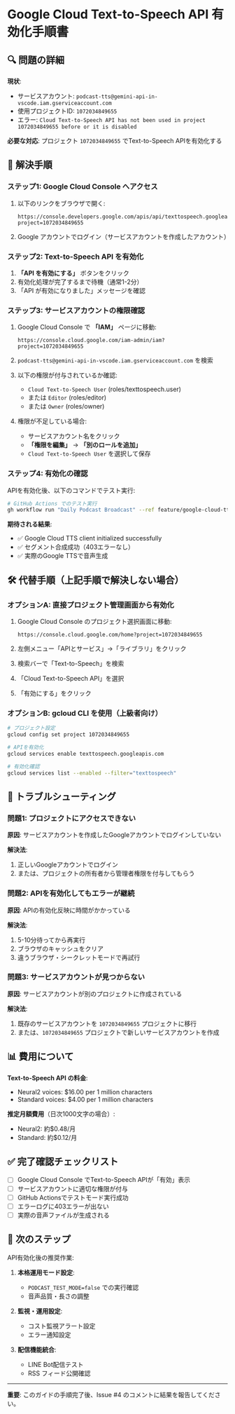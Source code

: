 # Google Cloud Text-to-Speech API 有効化手順書

## 🔍 問題の詳細

**現状**:
- サービスアカウント: `podcast-tts@gemini-api-in-vscode.iam.gserviceaccount.com`
- 使用プロジェクトID: `1072034849655`
- エラー: `Cloud Text-to-Speech API has not been used in project 1072034849655 before or it is disabled`

**必要な対応**: プロジェクト `1072034849655` でText-to-Speech APIを有効化する

## 🚀 解決手順

### ステップ1: Google Cloud Console へアクセス

1. 以下のリンクをブラウザで開く:
   ```
   https://console.developers.google.com/apis/api/texttospeech.googleapis.com/overview?project=1072034849655
   ```

2. Google アカウントでログイン（サービスアカウントを作成したアカウント）

### ステップ2: Text-to-Speech API を有効化

1. **「API を有効にする」** ボタンをクリック
2. 有効化処理が完了するまで待機（通常1-2分）
3. 「API が有効になりました」メッセージを確認

### ステップ3: サービスアカウントの権限確認

1. Google Cloud Console で **「IAM」** ページに移動:
   ```
   https://console.cloud.google.com/iam-admin/iam?project=1072034849655
   ```

2. `podcast-tts@gemini-api-in-vscode.iam.gserviceaccount.com` を検索

3. 以下の権限が付与されているか確認:
   - `Cloud Text-to-Speech User` (roles/texttospeech.user)
   - または `Editor` (roles/editor)
   - または `Owner` (roles/owner)

4. 権限が不足している場合:
   - サービスアカウント名をクリック
   - **「権限を編集」** → **「別のロールを追加」**
   - `Cloud Text-to-Speech User` を選択して保存

### ステップ4: 有効化の確認

APIを有効化後、以下のコマンドでテスト実行:

```bash
# GitHub Actions でのテスト実行
gh workflow run "Daily Podcast Broadcast" --ref feature/google-cloud-tts-test -f test_mode=true -f force_run=true
```

**期待される結果**:
- ✅ Google Cloud TTS client initialized successfully
- ✅ セグメント合成成功（403エラーなし）
- ✅ 実際のGoogle TTSで音声生成

## 🛠 代替手順（上記手順で解決しない場合）

### オプションA: 直接プロジェクト管理画面から有効化

1. Google Cloud Console のプロジェクト選択画面に移動:
   ```
   https://console.cloud.google.com/home?project=1072034849655
   ```

2. 左側メニュー「APIとサービス」→「ライブラリ」をクリック

3. 検索バーで「Text-to-Speech」を検索

4. 「Cloud Text-to-Speech API」を選択

5. 「有効にする」をクリック

### オプションB: gcloud CLI を使用（上級者向け）

```bash
# プロジェクト設定
gcloud config set project 1072034849655

# APIを有効化
gcloud services enable texttospeech.googleapis.com

# 有効化確認
gcloud services list --enabled --filter="texttospeech"
```

## 🔧 トラブルシューティング

### 問題1: プロジェクトにアクセスできない

**原因**: サービスアカウントを作成したGoogleアカウントでログインしていない

**解決法**: 
1. 正しいGoogleアカウントでログイン
2. または、プロジェクトの所有者から管理者権限を付与してもらう

### 問題2: APIを有効化してもエラーが継続

**原因**: APIの有効化反映に時間がかかっている

**解決法**:
1. 5-10分待ってから再実行
2. ブラウザのキャッシュをクリア
3. 違うブラウザ・シークレットモードで再試行

### 問題3: サービスアカウントが見つからない

**原因**: サービスアカウントが別のプロジェクトに作成されている

**解決法**:
1. 既存のサービスアカウントを `1072034849655` プロジェクトに移行
2. または、`1072034849655` プロジェクトで新しいサービスアカウントを作成

## 📊 費用について

**Text-to-Speech API の料金**:
- Neural2 voices: $16.00 per 1 million characters
- Standard voices: $4.00 per 1 million characters

**推定月額費用**（日次1000文字の場合）:
- Neural2: 約$0.48/月
- Standard: 約$0.12/月

## ✅ 完了確認チェックリスト

- [ ] Google Cloud Console でText-to-Speech APIが「有効」表示
- [ ] サービスアカウントに適切な権限が付与
- [ ] GitHub Actionsでテストモード実行成功
- [ ] エラーログに403エラーが出ない
- [ ] 実際の音声ファイルが生成される

## 🎯 次のステップ

API有効化後の推奨作業:

1. **本格運用モード設定**:
   - `PODCAST_TEST_MODE=false` での実行確認
   - 音声品質・長さの調整

2. **監視・運用設定**:
   - コスト監視アラート設定
   - エラー通知設定

3. **配信機能統合**:
   - LINE Bot配信テスト
   - RSS フィード公開確認

---

**重要**: このガイドの手順完了後、Issue #4 のコメントに結果を報告してください。